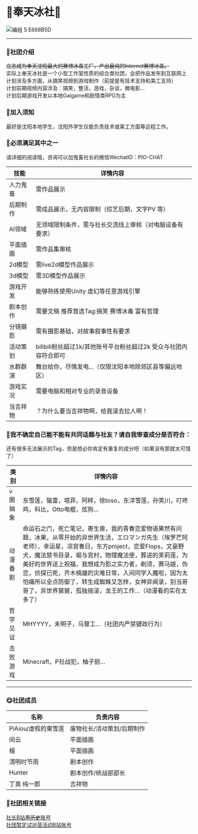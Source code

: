 #  🧊奉天冰社🧊

![编组 5  E668B5D](https://github.com/user-attachments/assets/19fd817d-c0e0-4113-83f2-0d69055863ea)


___

###  📢社团介绍

~~立志成为奉天沈阳最大的赛博冰毒工厂，产出最纯的Internet赛博冰毒。~~
<br>实际上奉天冰社是一个小型工作室性质的综合类社团，会把作品发布到互联网上
<br>计划涉及多方面，从搞笑视频到游戏制作（前提是有技术支持和美工支持） 
<br>计划前期视频内容涉及：搞笑，整活，游戏，杂谈，微电影…
<br>计划后期游戏开发以本地Galgame和剧情类RPG为主


###  📕加入须知
最好是沈阳本地学生，沈阳外学生仅能负责技术或美工方面等远程工作。


###  📗必须满足其中之一

请详细的阅读哦，咨询可以加鬼畜社长的微信WechatID：PIO-CHAT

技能 | 详情内容
---- | ---
人力鬼畜 | 需作品展示
后期制作 | 需成品展示，无内容限制（综艺后期，文字PV 等）
AI领域 | 无领域限制条件，需与社长交流线上审核（对电脑设备有要求）
平面插画 | 需作品集审核
2d模型 |  需live2d模型作品展示
3d模型 |  需3D模型作品展示
游戏开发 |  能够熟练使用Unity 虚幻等任意游戏引擎
剧本创作 |  需要文稿 推荐首选Tag:搞笑 赛博冰毒 富有哲理
分镜摄影 |  需有摄影基础，对故事叙事性有要求
活动策划 |  bilibili粉丝超过1k/其他账号平台粉丝超过2k 受众与社团内容符合即可
水群群演 |  舞台给你，尽情发电...（仅限沈阳本地除郊区县等偏远地区）
游戏实况 |  需要电脑和相对专业的录音设备
当吉祥物 |  ？为什么要当吉祥物啊，给我滚去拉人啊！




###  📘我不确定自己能不能有共同话题与社友？请自我审查成分是否符合：

还有很多无法展示的Tag，但是想必你肯定有重复的成分吧（如果没有那就太可惜了）

类别 | 详情内容
---- | ---
v圈抽象 | 东雪莲，猫雷，塔菲，阿梓，徐toso，东洋雪莲，孙笑川，叮咚鸡，科比，Otto电棍，炫狗…
动漫番剧 | 命运石之门，死亡笔记，寄生兽，我的青春恋爱物语果然有问题，冰果，从零开始的异世界生活，エロマンガ先生（埃罗芒阿老师），幸运星，凉宫春日，东方project，恋爱Flops，文豪野犬，魔法禁书目录，堀与宫村，物理魔法使，葬送的芙莉莲，为美好的世界送上祝福，我想成为影之实力者，剃须，赛马娘，伪恋，侦探已死，齐木楠雄的灾难日常，入间同学入魔啦，因为太怕痛所以全点防御了，转生成蜘蛛又怎样，女神异闻录，别当哥哥了，异世界舅舅，孤独摇滚，龙王的工作…（动漫看的实在太多了）
哲学见证 | MHYYYY，未明子，马督工…（社团内严禁键政行为）
击败游戏 | Minecraft，P社战犯，柚子厨…

___

###  😋社团成员
名称 | 负责内容
---- | ---
PiAiou/虚假的東雪莲 | 废物社长/活动策划/后期制作
间云 |  平面插画
檀 |  平面插画
清明时节雨 |  剧本创作
Hunter |  剧本创作/统战部部长
丁真 纯一郎 |  吉祥物

###  🧐社团相关链接

[社长B站~~黑历史~~账号](https://space.bilibili.com/526290225?&unique_k=2333)
<br>[社团暂定试运营活动B站账号](https://space.bilibili.com/526290225?&unique_k=2333)
<br>
<br>
<br>
